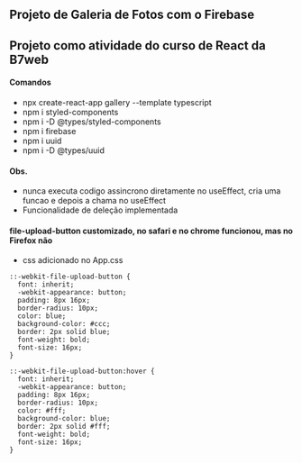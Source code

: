 ## Projeto de Galeria de Fotos com o Firebase

## Projeto como atividade do curso de React da B7web

#### Comandos

- npx create-react-app gallery --template typescript
- npm i styled-components
- npm i -D @types/styled-components
- npm i firebase
- npm i uuid
- npm i -D @types/uuid


#### Obs.
- nunca executa codigo assincrono diretamente no useEffect, cria uma funcao e depois a chama no useEffect
- Funcionalidade de deleção implementada

#### file-upload-button customizado, no safari e no chrome funcionou, mas no Firefox não
- css adicionado no App.css
```
::-webkit-file-upload-button {
  font: inherit;
  -webkit-appearance: button;
  padding: 8px 16px;
  border-radius: 10px;
  color: blue;
  background-color: #ccc;
  border: 2px solid blue;
  font-weight: bold;
  font-size: 16px;
}

::-webkit-file-upload-button:hover {
  font: inherit;
  -webkit-appearance: button;
  padding: 8px 16px;
  border-radius: 10px;
  color: #fff;
  background-color: blue;
  border: 2px solid #fff;
  font-weight: bold;
  font-size: 16px;
}
```
